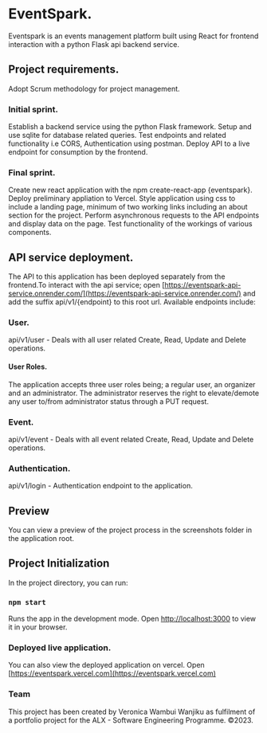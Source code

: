 # EventSpark.
Eventspark is an events management platform built using React for frontend interaction with a python Flask api backend service.

## Project requirements.
Adopt Scrum methodology for project management.

### Initial sprint.
Establish a backend service using the python Flask framework.
Setup and use sqlite for database related queries.
Test endpoints and related functionality i.e CORS, Authentication using postman.
Deploy API to a live endpoint for consumption by the frontend.

### Final sprint.
Create new react application with the npm create-react-app {eventspark}.
Deploy preliminary appliation to Vercel.
Style application using css to include a landing page, minimum of two working links including an about section for the project.
Perform asynchronous requests to the API endpoints and display data on the page.
Test functionality of the workings of various components.

## API service deployment.
The API to this application has been deployed separately from the frontend.To interact with the api service; open [https://eventspark-api-service.onrender.com/](https://eventspark-api-service.onrender.com/) and add the suffix api/v1/{endpoint} to this root url.
Available endpoints include:

### User.
api/v1/user - Deals with all user related Create, Read, Update and Delete operations.

#### User Roles.
The application accepts three user roles being; a regular user, an organizer and an administrator. The administrator reserves the right to elevate/demote any user to/from administrator status through a PUT request.

### Event.
api/v1/event - Deals with all event related Create, Read, Update and Delete operations.

### Authentication.
api/v1/login - Authentication endpoint to the application.

## Preview
You can view a preview of the project process in the screenshots folder in the application root.

## Project Initialization
In the project directory, you can run:

### `npm start`
Runs the app in the development mode. Open [http://localhost:3000](http://localhost:3000) to view it in your browser.

### Deployed live application.
You can also view the deployed application on vercel. Open [https://eventspark.vercel.com](https://eventspark.vercel.com)

### Team
This project has been created by Veronica Wambui Wanjiku as fulfilment of a portfolio project for the ALX - Software Engineering Programme.
&copy;2023.


